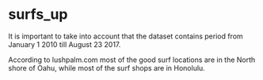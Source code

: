 # surfs_up


It is important to take into account that the dataset contains period from January 1 2010 till August 23 2017.




According to lushpalm.com most of the good surf locations are in the North shore of Oahu, while most of the surf shops are in Honolulu.
